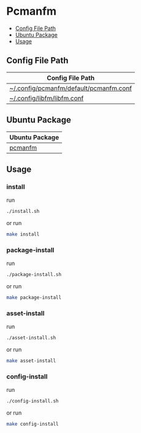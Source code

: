 

# Pcmanfm

* [Config File Path](#config-file-path)
* [Ubuntu Package](#ubuntu-package)
* [Usage](#usage)




## Config File Path

| Config File Path |
| ---------------- |
| [~/.config/pcmanfm/default/pcmanfm.conf](./asset/overlay/etc/skel/.config/pcmanfm/default/pcmanfm.conf) |
| [~/.config/libfm/libfm.conf](./asset/overlay/etc/skel/.config/libfm/libfm.conf) |




## Ubuntu Package

| Ubuntu Package |
| -------------- |
| [pcmanfm](https://packages.ubuntu.com/noble/pcmanfm) |




## Usage


### install

run

``` sh
./install.sh
```

or run

``` sh
make install
```


### package-install

run

``` sh
./package-install.sh
```

or run

``` sh
make package-install
```


### asset-install

run

``` sh
./asset-install.sh
```

or run

``` sh
make asset-install
```


### config-install

run

``` sh
./config-install.sh
```

or run

``` sh
make config-install
```
